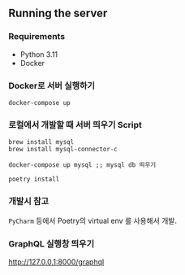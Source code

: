 ## Running the server

### Requirements

- Python 3.11
- Docker

### Docker로 서버 실행하기

`docker-compose up`

### 로컬에서 개발할 때 서버 띄우기 Script

```
brew install mysql
brew install mysql-connector-c

docker-compose up mysql ;; mysql db 띄우기

poetry install
```

### 개발시 참고

`PyCharm` 등에서 Poetry의 virtual env 를 사용해서 개발.

### GraphQL 실행창 띄우기

http://127.0.0.1:8000/graphql
